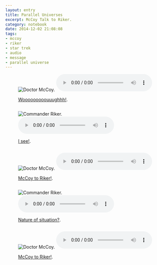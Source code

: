 ```yaml
--- 
layout: entry
title: Parallel Universes
excerpt: McCoy Talk to Riker.
category: notebook
date: 2014-12-02 21:08:08
tags: 
- mccoy
- riker
- star trek
- audio
- message
- parallel universe
---
```

<style>
  figure {margin-bottom:2em;}
  img, audio, noscript {margin:0; padding:0;}
</style>
<figure>
  <img src="/images/mccoy.jpg" alt="Doctor McCoy." title="Doctor McCoy.">
  <audio controls="controls" title="Wooooooooouuughhh!">  
     <source src="/audio/mccoy-to-riker/mccoy-to-riker-wowowo.mp3" />
  </audio>
  <noscript>
      <p><a href="/audio/mccoy-to-riker/mccoy-to-riker-wowowo.mp3">Wooooooooouuughhh!</a>.</p>
  </noscript>
</figure>
<figure>
  <img src="/images/riker.jpg" alt="Commander Riker." title="Commander Riker.">
  <audio controls="controls" title="I see!">  
     <source src="/audio/mccoy-to-riker/riker-to-mccoy-i-see.mp3" />  
  </audio>
  <noscript>
      <p><a href="/audio/mccoy-to-riker/riker-to-mccoy-i-see.mp3">I see!</a>.</p>
  </noscript>
</figure>
<figure>
  <img src="/images/mccoy.jpg" alt="Doctor McCoy." title="Doctor McCoy.">
  <audio controls="controls" title="Wouououououououggghhh!!">  
     <source src="/audio/mccoy-to-riker/mccoy-to-riker-wowowo-laugh.mp3" />  
  </audio>
  <noscript>
      <p><a href="/audio/mccoy-to-riker/mccoy-to-riker-wowowo-laugh.mp3">McCoy to Riker!</a>.</p>
  </noscript>
</figure>
<figure>
  <img src="/images/riker.jpg" alt="Commander Riker." title="Commander Riker.">
  <audio controls="controls" title="Nature of situation?">  
     <source src="/audio/mccoy-to-riker/riker-to-mccoy-nature-security.mp3" />  
  </audio>
  <noscript>
      <p><a href="/audio/mccoy-to-riker/riker-to-mccoy-nature-security.mp3">Nature of situation?</a>.</p>
  </noscript>
</figure>
<figure>
  <img src="/images/mccoy.jpg" alt="Doctor McCoy." title="Doctor McCoy.">
  <audio controls="controls" title="McCoy to Riker!">  
     <source src="/audio/mccoy-to-riker/mccoy-ro-riker-hahahahaha.mp3" />  
  </audio>
  <noscript>
      <p><a href="/audio/mccoy-to-riker/mccoy-ro-riker-hahahahaha.mp3">McCoy to Riker!</a>.</p>
  </noscript>
</figure>